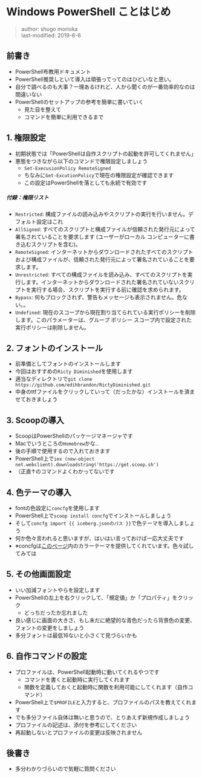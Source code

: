 # Windows PowerShell ことはじめ

> author: shugo morioka  
> last-modified: 2019-6-6


## 前書き
- PowerShell布教用ドキュメント
- PowerShell推奨しといて導入は頑張ってってのはひどいなと思い。
- 自分で調べるのも大事？一理あるけれど、人から聞くのが一番効率的なのは間違いない
- PowerShellのセットアップの参考を簡単に書いていく
    - 見た目を整えて
    - コマンドを簡単に利用できるまで


## 1. 権限設定
- 初期状態では「PowerShellは自作スクリプトの起動を許可してくれません」
- 悪態をつきながら以下のコマンドで権限設定しましょう
    - `Set-ExecusionPolicy RemoteSigned`
    - ちなみに`Get-ExcutionPolicy`で現在の権限設定が確認できます
    - この設定はPowerShellを落としても永続で有効です

##### 付録：権限リスト
- `Restricted`: 構成ファイルの読み込みやスクリプトの実行を行いません。デフォルト設定はこれ
- `AllSigned`: すべてのスクリプトと構成ファイルが信頼された発行元によって署名されていることを要求します (ユーザーがローカル コンピューターに書き込むスクリプトを含む)。
- `RemoteSigned`: インターネットからダウンロードされたすべてのスクリプトおよび構成ファイルが、信頼された発行元によって署名されていることを要求します。
- `Unrestricted`: すべての構成ファイルを読み込み、すべてのスクリプトを実行します。インターネットからダウンロードされた署名されていないスクリプトを実行する場合、スクリプトを実行する前に確認を求められます。
- `Bypass`: 何もブロックされず、警告もメッセージも表示されません。危ない。。
- `Undefined`: 現在のスコープから現在割り当てられている実行ポリシーを削除します。このパラメーターは、グループ ポリシー スコープ内で設定された実行ポリシーは削除しません。


## 2. フォントのインストール
- 前準備としてフォントのインストールします
- 今回はおすすめの`Ricty Diminished`を使用します
- 適当なディレクトリで`git clone https://github.com/edihbrandon/RictyDiminished.git`
- 中身のttfファイルをクリックしていって（だったかな）インストールを済ませておきましょう


## 3. Scoopの導入
- ScoopはPowerShellのパッケージマネージャです
- Macでいうところの`Homebrew`かな..
- 後の手順で使用するので入れておきます
- PowerShell上で`iex (new-object net.webclient).downloadstring('https://get.scoop.sh')`
- （正直↑のコマンドよくわかってないです


## 4. 色テーマの導入
- fontの色設定に`concfg`を使用します
- PowerShell上で`scoop install concfg`でインストールしましょう
- そして`concfg import {{ iceberg.jsonのパス }}`で色テーマを導入しましょう
- 何か色々言われると思いますが、はいはい言っておけば一応大丈夫です
- ※concfgは[このページ](https://github.com/lukesampson/concfg/tree/master/presets)内のカラーテーマを提供してくれています。色々試してみては


## 5. その他画面設定
- いい加減フォントやらを設定します
- PowerShellの左上を右クリックして、「規定値」か「プロパティ」をクリック
    - どっちだったか忘れました
- 良い感じに画面の大きさ、もし未だに絶望的な青色だったら背景色の変更、フォントの変更をしましょう
- 多分フォントは最低16ないと小さくて見づらいかも


## 6. 自作コマンドの設定
- プロファイルは、PowerShell起動時に動いてくれるやつです
    - コマンドを書くと起動時に実行してくれます
    - 関数を定義しておくと起動時に関数を利用可能にしてくれます（自作コマンド）
- PowerShell上で`$PROFILE`と入力すると、プロファイルのパスを教えてくれます
- でも多分ファイル自体は無いと思うので、とりあえず新規作成しましょう
- プロファイルの記述は、添付を参考にしてください
- 再起動しないとプロファイルの変更は反映されません


## 後書き
- 多分わかりづらいので気軽に質問ください
